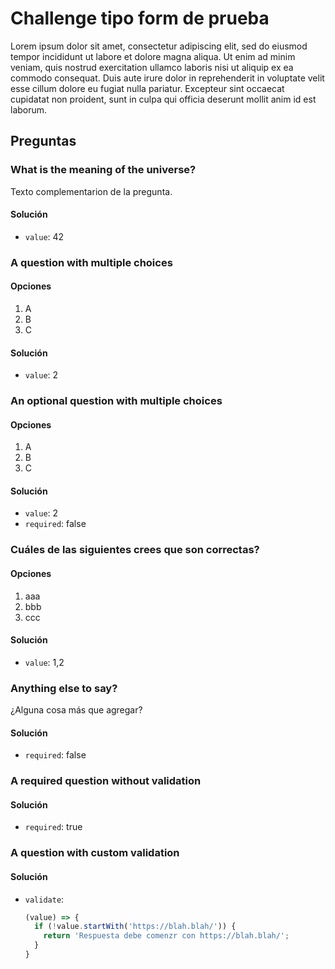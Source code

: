 # Challenge tipo form de prueba

Lorem ipsum dolor sit amet, consectetur adipiscing elit, sed do eiusmod tempor
incididunt ut labore et dolore magna aliqua. Ut enim ad minim veniam, quis
nostrud exercitation ullamco laboris nisi ut aliquip ex ea commodo consequat.
Duis aute irure dolor in reprehenderit in voluptate velit esse cillum dolore eu
fugiat nulla pariatur. Excepteur sint occaecat cupidatat non proident, sunt in
culpa qui officia deserunt mollit anim id est laborum.

## Preguntas

### What is the meaning of the universe?

Texto complementarion de la pregunta.

#### Solución

* `value`: 42

### A question with multiple choices

#### Opciones

1. A
2. B
3. C

#### Solución

* `value`: 2

### An optional question with multiple choices

#### Opciones

1. A
2. B
3. C

#### Solución

* `value`: 2
* `required`: false

### Cuáles de las siguientes crees que son correctas?

#### Opciones

1. aaa
2. bbb
3. ccc

#### Solución

* `value`: 1,2

### Anything else to say?

¿Alguna cosa más que agregar?

#### Solución

* `required`: false

### A required question without validation

#### Solución

* `required`: true

### A question with custom validation

#### Solución

* `validate`:
  ```js
  (value) => {
    if (!value.startWith('https://blah.blah/')) {
      return 'Respuesta debe comenzr con https://blah.blah/';
    }
  }
  ```
